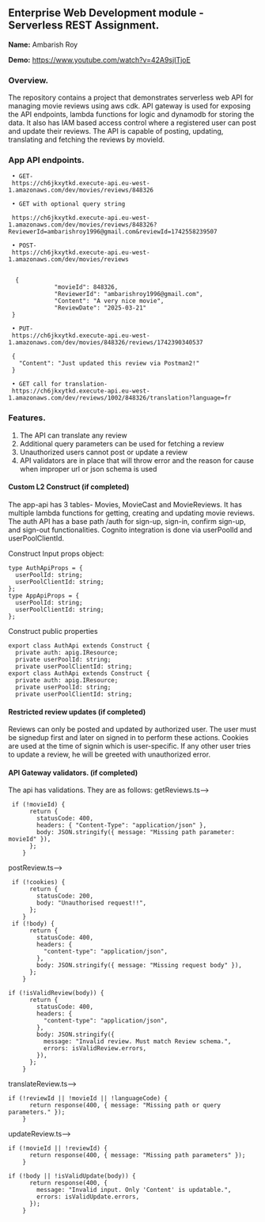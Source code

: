## Enterprise Web Development module - Serverless REST Assignment.

__Name:__ Ambarish Roy

__Demo:__ https://www.youtube.com/watch?v=42A9sjITjoE

### Overview.

The repository contains a project that demonstrates serverless web API for managing movie reviews using aws cdk. API gateway is used for exposing the API endpoints, lambda functions for logic and dynamodb for storing the data. It also has IAM based access control where a registered user can post and update their reviews. The API is capable of posting, updating, translating and fetching the reviews by movieId.

### App API endpoints.

     • GET- 
     https://ch6jkxytkd.execute-api.eu-west-1.amazonaws.com/dev/movies/reviews/848326

     • GET with optional query string

     https://ch6jkxytkd.execute-api.eu-west-1.amazonaws.com/dev/movies/reviews/848326?ReviewerId=ambarishroy1996@gmail.com&reviewId=1742558239507

     • POST-
     https://ch6jkxytkd.execute-api.eu-west-1.amazonaws.com/dev/movies/reviews


      {
                 "movieId": 848326,
                 "ReviewerId": "ambarishroy1996@gmail.com",
                 "Content": "A very nice movie",
                 "ReviewDate": "2025-03-21"
     }

     • PUT- 
     https://ch6jkxytkd.execute-api.eu-west-1.amazonaws.com/dev/movies/848326/reviews/1742390340537

     {
       "Content": "Just updated this review via Postman2!"
     }

     • GET call for translation-
     https://ch6jkxytkd.execute-api.eu-west-1.amazonaws.com/dev/reviews/1002/848326/translation?language=fr


### Features.
1. The API can translate any review
2. Additional query parameters can be used for fetching a review
3. Unauthorized users cannot post or update a review
4. API validators are in place that will throw error and the reason for cause when improper url or json schema is used

#### Custom L2 Construct (if completed)

The app-api has 3 tables- Movies, MovieCast and MovieReviews. It has multiple lambda functions for getting, creating and updating movie reviews. The auth API has a base path /auth for sign-up, sign-in, confirm sign-up, and sign-out functionalities. Cognito integration is done via userPoolId and userPoolClientId.

Construct Input props object:
~~~
type AuthApiProps = {
  userPoolId: string;
  userPoolClientId: string;
};
type AppApiProps = {
  userPoolId: string;
  userPoolClientId: string;
};
~~~
Construct public properties
~~~
export class AuthApi extends Construct {
  private auth: apig.IResource;
  private userPoolId: string;
  private userPoolClientId: string;
export class AuthApi extends Construct {
  private auth: apig.IResource;
  private userPoolId: string;
  private userPoolClientId: string;
~~~


#### Restricted review updates (if completed)

Reviews can only be posted and updated by authorized user. The user must be signedup first and later on signed in to perform these actions. Cookies are used at the time of signin which is user-specific. If any other user tries to update a review, he will be greeted with unauthorized error.


#### API Gateway validators. (if completed)

The api has validations. They are as follows:
getReviews.ts-->
~~~
 if (!movieId) {
      return {
        statusCode: 400,
        headers: { "Content-Type": "application/json" },
        body: JSON.stringify({ message: "Missing path parameter: movieId" }),
      };
    }
~~~
postReview.ts-->
~~~
 if (!cookies) {
      return {
        statusCode: 200,
        body: "Unauthorised request!!",
      };
    }
 if (!body) {
      return {
        statusCode: 400,
        headers: {
          "content-type": "application/json",
        },
        body: JSON.stringify({ message: "Missing request body" }),
      };
    }

if (!isValidReview(body)) {
      return {
        statusCode: 400,
        headers: {
          "content-type": "application/json",
        },
        body: JSON.stringify({
          message: "Invalid review. Must match Review schema.",
          errors: isValidReview.errors,
        }),
      };
    }
~~~
translateReview.ts-->
~~~
if (!reviewId || !movieId || !languageCode) {
      return response(400, { message: "Missing path or query parameters." });
    }
~~~
updateReview.ts-->
~~~
if (!movieId || !reviewId) {
      return response(400, { message: "Missing path parameters" });
    }

if (!body || !isValidUpdate(body)) {
      return response(400, {
        message: "Invalid input. Only 'Content' is updatable.",
        errors: isValidUpdate.errors,
      });
    }
~~~


